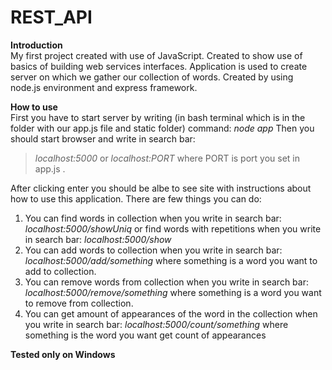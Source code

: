# REST_API

**Introduction** <br />
My first project created with use of JavaScript. Created to show use of basics of building web services interfaces.
Application is used to create server on which we gather our collection of words. Created by using node.js environment and express framework.

**How to use** <br />
First you have to start server by writing (in bash terminal which is in the folder with our app.js file and static folder) command:
*node app*
Then you should start browser and write in search bar:
>*localhost:5000* or *localhost:PORT* where PORT is port you set in app.js .

After clicking enter you should be albe to see site with instructions about how to use this application.
There are few things you can do:
1. You can find words in collection when you write in search bar:
*localhost:5000/showUniq*
or find words with repetitions when you write in search bar:
*localhost:5000/show*
2. You can add words to collection when you write in search bar:
*localhost:5000/add/something* where something is a word you want to add to collection.
3. You can remove words from collection when you write in search bar:
*localhost:5000/remove/something* where something is a word you want to remove from collection.
4. You can get amount of appearances of the word in the collection when you write in search bar:
*localhost:5000/count/something* where something is the word you want get count of appearances



**Tested only on Windows**
